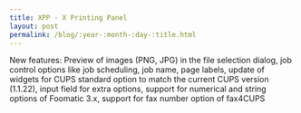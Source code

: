```yaml
---
title: XPP - X Printing Panel
layout: post
permalink: /blog/:year-:month-:day-:title.html
---
```


New features: Preview of images (PNG, JPG) in the file selection dialog, job control options like job scheduling, job name, page labels, update of widgets for CUPS standard option to match the current CUPS version (1.1.22), input field for extra options, support for numerical and string options of Foomatic 3.x, support for fax number option of fax4CUPS
